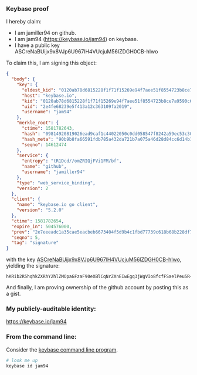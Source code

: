 ### Keybase proof

I hereby claim:

  * I am jamiller94 on github.
  * I am jam94 (https://keybase.io/jam94) on keybase.
  * I have a public key ASCreNaBUijx9x8VJp6U967lH4VUcjuM56lZDGH0CB-hIwo

To claim this, I am signing this object:

```json
{
  "body": {
    "key": {
      "eldest_kid": "0120ab78d6815228f1f71f15269e94f7aee51f8554723b8ce7a9590c61f4081fa1230a",
      "host": "keybase.io",
      "kid": "0120ab78d6815228f1f71f15269e94f7aee51f8554723b8ce7a9590c61f4081fa1230a",
      "uid": "2e4fe68239e5f413a12c363109fa2019",
      "username": "jam94"
    },
    "merkle_root": {
      "ctime": 1581782643,
      "hash": "09814920819026ead9caf1c44022050c0dd058547f8242a59ec53c30f17dd7d92a226d5cfa678f97d13667614a959242b96c68533292d2db6db429019e722d3b",
      "hash_meta": "90b9b8fa66591fdb785a432da721b7a075a46d28d84cc6d14b1665b690d15141",
      "seqno": 14612474
    },
    "service": {
      "entropy": "tR1Dcd//omZRIQjFVi1FM/bf",
      "name": "github",
      "username": "jamiller94"
    },
    "type": "web_service_binding",
    "version": 2
  },
  "client": {
    "name": "keybase.io go client",
    "version": "5.2.0"
  },
  "ctime": 1581782654,
  "expire_in": 504576000,
  "prev": "2e7eeeadc1a35cae5eacbeb6673404f5d9b4c1fbd77739c618b68b228df7f611",
  "seqno": 5,
  "tag": "signature"
}
```

with the key [ASCreNaBUijx9x8VJp6U967lH4VUcjuM56lZDGH0CB-hIwo](https://keybase.io/jam94), yielding the signature:

```
hKRib2R5hqhkZXRhY2hlZMOpaGFzaF90eXBlCqNrZXnEIwEgq3jWgVIo8fcfFSaelPeu5R+FVHI7jOepWQxh9AgfoSMKp3BheWxvYWTESpcCBcQgLn7urcGjXK5erL62ZzQE9dm0wfvXdznGGLaLIo339hHEIHxKNkVIwxJJbOQ5reJxBNoX0Z1zxOpsZrU8+ZpqmNlmAgHCo3NpZ8RA10nNSCH9FzJXaBvWsKly+STOsRLLyeNAj+LU7f2IEGj69Y60h9bq5Gg3cIjaWbo7ws2VdyN/X+/9TI8a84y2C6hzaWdfdHlwZSCkaGFzaIKkdHlwZQildmFsdWXEIEHAFiuwuKAtzESDZPACUhPLYQlaZwx2ZRbW4dGguH6wo3RhZ80CAqd2ZXJzaW9uAQ==

```

And finally, I am proving ownership of the github account by posting this as a gist.

### My publicly-auditable identity:

https://keybase.io/jam94

### From the command line:

Consider the [keybase command line program](https://keybase.io/download).

```bash
# look me up
keybase id jam94
```

